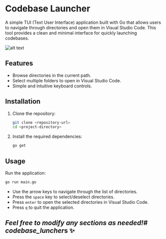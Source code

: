# Codebase Launcher

A simple TUI (Text User Interface) application built with Go that allows users to navigate through directories and open them in Visual Studio Code. This tool provides a clean and minimal interface for quickly launching codebases.

![alt text](https://github.com/amine-elghazali/codebase_luncher/pic_V0.1.png?raw=true)

## Features

- Browse directories in the current path.
- Select multiple folders to open in Visual Studio Code.
- Simple and intuitive keyboard controls.

## Installation

1. Clone the repository:
   ```bash
   git clone <repository-url>
   cd <project-directory>
   ```

2. Install the required dependencies:
   ```bash
   go get
   ```

## Usage

Run the application:
```bash
go run main.go
```

- Use the arrow keys to navigate through the list of directories.
- Press the `space` key to select/deselect directories.
- Press `enter` to open the selected directories in Visual Studio Code.
- Press `q` to quit the application.


## *Feel free to modify any sections as needed!# codebase_luncher*s ✨
